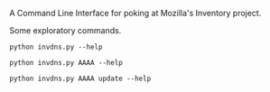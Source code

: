 A Command Line Interface for poking at Mozilla's Inventory project.


Some exploratory commands.

```
python invdns.py --help
```

```
python invdns.py AAAA --help
```

```
python invdns.py AAAA update --help
```
